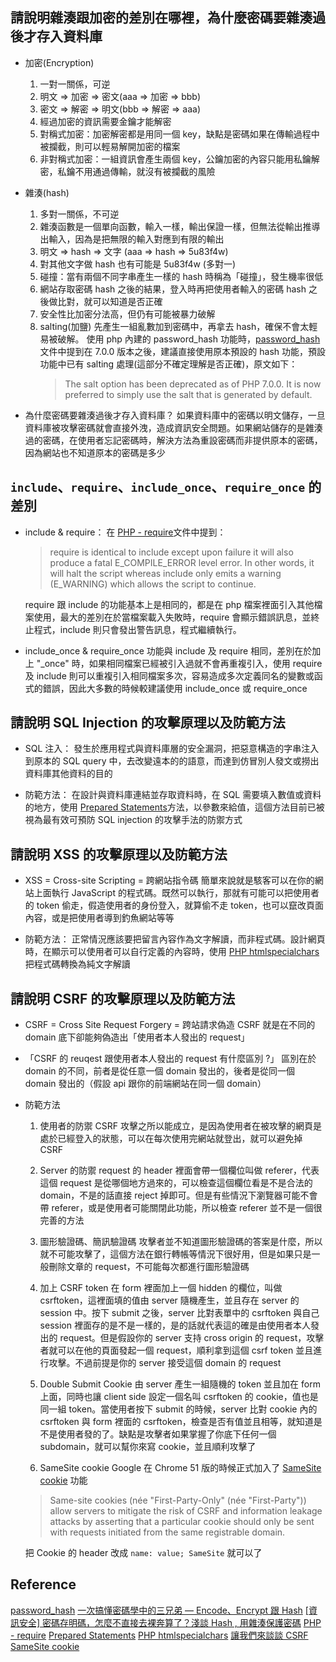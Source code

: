 ## 請說明雜湊跟加密的差別在哪裡，為什麼密碼要雜湊過後才存入資料庫
* 加密(Encryption)
    1. 一對一關係，可逆
    2. 明文 => 加密 => 密文(aaa => 加密 => bbb)
    3. 密文 => 解密 => 明文(bbb => 解密 => aaa)
    4. 經過加密的資訊需要金鑰才能解密
    5. 對稱式加密：加密解密都是用同一個 key，缺點是密碼如果在傳輸過程中被攔截，則可以輕易解開加密的檔案
    6. 非對稱式加密：一組資訊會產生兩個 key，公鑰加密的內容只能用私鑰解密，私鑰不用通過傳輸，就沒有被攔截的風險

* 雜湊(hash)
    1. 多對一關係，不可逆
    2. 雜湊函數是一個單向函數，輸入一樣，輸出保證一樣，但無法從輸出推導出輸入，因為是把無限的輸入對應到有限的輸出
    3. 明文 => hash => 文字 (aaa => hash => 5u83f4w)
    4. 對其他文字做 hash 也有可能是 5u83f4w (多對一)
    5. 碰撞：當有兩個不同字串產生一樣的 hash 時稱為「碰撞」，發生機率很低
    6. 網站存取密碼 hash 之後的結果，登入時再把使用者輸入的密碼 hash 之後做比對，就可以知道是否正確
    7. 安全性比加密分法高，但仍有可能被暴力破解
    8. salting(加鹽)
    先產生一組亂數加到密碼中，再拿去 hash，確保不會太輕易被破解。
    使用 php 內建的 password_hash 功能時，[password_hash](https://www.php.net/manual/en/function.password-hash.php) 文件中提到在 7.0.0 版本之後，建議直接使用原本預設的 hash 功能，預設功能中已有 salting 處理(這部分不確定理解是否正確)，原文如下：
        > The salt option has been deprecated as of PHP 7.0.0. It is now preferred to simply use the salt that is generated by default. 

* 為什麼密碼要雜湊過後才存入資料庫？
如果資料庫中的密碼以明文儲存，一旦資料庫被攻擊密碼就會直接外洩，造成資訊安全問題。如果網站儲存的是雜湊過的密碼，在使用者忘記密碼時，解決方法為重設密碼而非提供原本的密碼，因為網站也不知道原本的密碼是多少

## `include`、`require`、`include_once`、`require_once` 的差別
* include & require：
    在 [PHP - require](https://www.php.net/manual/en/function.require.php)文件中提到：
    > require is identical to include except upon failure it will also produce a fatal E_COMPILE_ERROR level error. In other words, it will halt the script whereas include only emits a warning (E_WARNING) which allows the script to continue.

    require 跟 include 的功能基本上是相同的，都是在 php 檔案裡面引入其他檔案使用，最大的差別在於當檔案載入失敗時，require 會顯示錯誤訊息，並終止程式，include 則只會發出警告訊息，程式繼續執行。

* include_once & require_once
功能與 include 及 require 相同，差別在於加上 "_once" 時，如果相同檔案已經被引入過就不會再重複引入，使用 require 及 include 則可以重複引入相同檔案多次，容易造成多次定義同名的變數或函式的錯誤，因此大多數的時候較建議使用 include_once 或 require_once

## 請說明 SQL Injection 的攻擊原理以及防範方法
* SQL 注入：
發生於應用程式與資料庫層的安全漏洞，把惡意構造的字串注入到原本的 SQL query 中，去改變遠本的的語意，而達到仿冒別人發文或撈出資料庫其他資料的目的

* 防範方法：
在設計與資料庫連結並存取資料時，在 SQL 需要填入數值或資料的地方，使用 [Prepared Statements](https://www.php.net/manual/en/mysqli.quickstart.prepared-statements.php)方法，以參數來給值，這個方法目前已被視為最有效可預防 SQL injection 的攻擊手法的防禦方式

##  請說明 XSS 的攻擊原理以及防範方法
* XSS = Cross-site Scripting = 跨網站指令碼
簡單來說就是駭客可以在你的網站上面執行 JavaScript 的程式碼。既然可以執行，那就有可能可以把使用者的 token 偷走，假造使用者的身份登入，就算偷不走 token，也可以竄改頁面內容，或是把使用者導到釣魚網站等等

* 防範方法：
正常情況應該要把留言內容作為文字解讀，而非程式碼。設計網頁時，在顯示可以使用者可以自行定義的內容時，使用 [PHP htmlspecialchars](https://www.php.net/manual/en/function.htmlspecialchars.php) 把程式碼轉換為純文字解讀

## 請說明 CSRF 的攻擊原理以及防範方法
* CSRF = Cross Site Request Forgery = 跨站請求偽造
CSRF 就是在不同的 domain 底下卻能夠偽造出「使用者本人發出的 request」

* 「CSRF 的 reuqest 跟使用者本人發出的 request 有什麼區別 ?」
區別在於 domain 的不同，前者是從任意一個 domain 發出的，後者是從同一個 domain 發出的（假設 api 跟你的前端網站在同一個 domain）

* 防範方法
    1. 使用者的防禦
    CSRF 攻擊之所以能成立，是因為使用者在被攻擊的網頁是處於已經登入的狀態，可以在每次使用完網站就登出，就可以避免掉 CSRF

    2. Server 的防禦
    request 的 header 裡面會帶一個欄位叫做 referer，代表這個 request 是從哪個地方過來的，可以檢查這個欄位看是不是合法的 domain，不是的話直接 reject 掉即可。但是有些情況下瀏覽器可能不會帶 referer，或是使用者可能關閉此功能，所以檢查 referer 並不是一個很完善的方法
    
    3. 圖形驗證碼、簡訊驗證碼
    攻擊者並不知道圖形驗證碼的答案是什麼，所以就不可能攻擊了，這個方法在銀行轉帳等情況下很好用，但是如果只是一般刪除文章的 request，不可能每次都進行圖形驗證碼
    
    4. 加上 CSRF token
    在 form 裡面加上一個 hidden 的欄位，叫做 csrftoken，這裡面填的值由 server 隨機產生，並且存在 server 的 session 中。按下 submit 之後，server 比對表單中的 csrftoken 與自己 session 裡面存的是不是一樣的，是的話就代表這的確是由使用者本人發出的 request。但是假設你的 server 支持 cross origin 的 request，攻擊者就可以在他的頁面發起一個 request，順利拿到這個 csrf token 並且進行攻擊。不過前提是你的 server 接受這個 domain 的 request

    5. Double Submit Cookie
    由 server 產生一組隨機的 token 並且加在 form 上面，同時也讓 client side 設定一個名叫 csrftoken 的 cookie，值也是同一組 token。當使用者按下 submit 的時候，server 比對 cookie 內的 csrftoken 與 form 裡面的 csrftoken，檢查是否有值並且相等，就知道是不是使用者發的了。缺點是攻擊者如果掌握了你底下任何一個 subdomain，就可以幫你來寫 cookie，並且順利攻擊了

    6. SameSite cookie
    Google 在 Chrome 51 版的時候正式加入了 [SameSite cookie](https://www.chromestatus.com/feature/4672634709082112) 功能
    > Same-site cookies (née "First-Party-Only" (née "First-Party")) allow servers to mitigate the risk of CSRF and information leakage attacks by asserting that a particular cookie should only be sent with requests initiated from the same registrable domain.
            
    把 Cookie 的 header 改成 `name: value; SameSite` 就可以了

## Reference
[password_hash](https://www.php.net/manual/en/function.password-hash.php)
[一次搞懂密碼學中的三兄弟 — Encode、Encrypt 跟 Hash](https://medium.com/starbugs/what-are-encoding-encrypt-and-hashing-4b03d40e7b0c)
[[資訊安全] 密碼存明碼，怎麼不直接去裸奔算了？淺談 Hash , 用雜湊保護密碼](https://medium.com/@brad61517/%E8%B3%87%E8%A8%8A%E5%AE%89%E5%85%A8-%E5%AF%86%E7%A2%BC%E5%AD%98%E6%98%8E%E7%A2%BC-%E6%80%8E%E9%BA%BC%E4%B8%8D%E7%9B%B4%E6%8E%A5%E5%8E%BB%E8%A3%B8%E5%A5%94%E7%AE%97%E4%BA%86-%E6%B7%BA%E8%AB%87-hash-%E7%94%A8%E9%9B%9C%E6%B9%8A%E4%BF%9D%E8%AD%B7%E5%AF%86%E7%A2%BC-d561ad2a7d84)
[PHP - require](https://www.php.net/manual/en/function.require.php)
[Prepared Statements](https://www.php.net/manual/en/mysqli.quickstart.prepared-statements.php)
[PHP htmlspecialchars](https://www.php.net/manual/en/function.htmlspecialchars.php)
[讓我們來談談 CSRF](https://blog.techbridge.cc/2017/02/25/csrf-introduction/)
[SameSite cookie](https://www.chromestatus.com/feature/4672634709082112)

